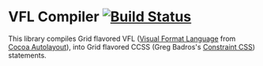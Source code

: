 VFL Compiler [![Build Status](https://travis-ci.org/the-gss/vfl-compiler.png?branch=master)](https://travis-ci.org/the-gss/vfl-compiler)
=============

This library compiles Grid flavored VFL ([Visual Format Language](https://developer.apple.com/library/ios/documentation/UserExperience/Conceptual/AutolayoutPG/VisualFormatLanguage/VisualFormatLanguage.html) from [Cocoa Autolayout](https://developer.apple.com/library/ios/documentation/UserExperience/Conceptual/AutolayoutPG/VisualFormatLanguage/VisualFormatLanguage.html)), into Grid flavored CCSS (Greg Badros's [Constraint CSS](http://citeseer.ist.psu.edu/viewdoc/summary?doi=10.1.1.101.4819)) statements.

